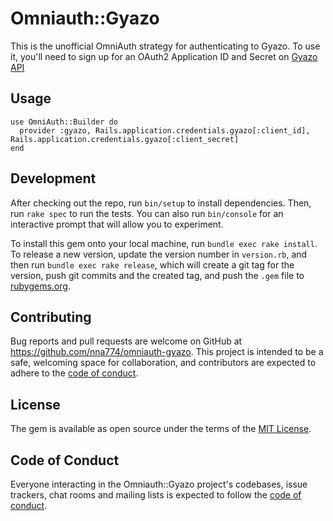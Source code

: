 # Omniauth::Gyazo

This is the unofficial OmniAuth strategy for authenticating to Gyazo. To use it, you'll need to sign up for an OAuth2 Application ID and Secret on [Gyazo API](https://gyazo.com/api)

## Usage

    use OmniAuth::Builder do
      provider :gyazo, Rails.application.credentials.gyazo[:client_id], Rails.application.credentials.gyazo[:client_secret]
    end

## Development

After checking out the repo, run `bin/setup` to install dependencies. Then, run `rake spec` to run the tests. You can also run `bin/console` for an interactive prompt that will allow you to experiment.

To install this gem onto your local machine, run `bundle exec rake install`. To release a new version, update the version number in `version.rb`, and then run `bundle exec rake release`, which will create a git tag for the version, push git commits and the created tag, and push the `.gem` file to [rubygems.org](https://rubygems.org).

## Contributing

Bug reports and pull requests are welcome on GitHub at https://github.com/nna774/omniauth-gyazo. This project is intended to be a safe, welcoming space for collaboration, and contributors are expected to adhere to the [code of conduct](https://github.com/nna774/omniauth-gyazo/blob/master/CODE_OF_CONDUCT.md).

## License

The gem is available as open source under the terms of the [MIT License](https://opensource.org/licenses/MIT).

## Code of Conduct

Everyone interacting in the Omniauth::Gyazo project's codebases, issue trackers, chat rooms and mailing lists is expected to follow the [code of conduct](https://github.com/nna774/omniauth-gyazo/blob/master/CODE_OF_CONDUCT.md).
